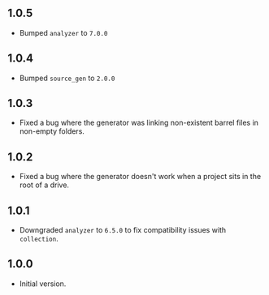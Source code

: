 ## 1.0.5

- Bumped `analyzer` to `7.0.0`

## 1.0.4

- Bumped `source_gen` to `2.0.0`

## 1.0.3

- Fixed a bug where the generator was linking non-existent barrel files in non-empty folders.

## 1.0.2

- Fixed a bug where the generator doesn't work when a project sits in the root of a drive.

## 1.0.1

- Downgraded `analyzer` to `6.5.0` to fix compatibility issues with `collection`.

## 1.0.0

- Initial version.
